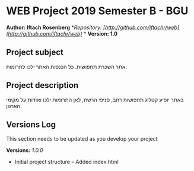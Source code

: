 # WEB Project 2019 Semester B - BGU
**Author: Iftach Rosenberg**
**Repository:
[http://github.com/iftachr/web](http://github.com/iftachr/web)*
*
**Version: 1.0**
## Project subject
אתר השכרת תחפושות. כל הכנסות האתר ילכו לתרומות.
## Project description
באתר יופיע קטלוג תחפושות רחב, סניפי הרשת, לאן התרומות ילכו ואודות על מקימי הארגון.
## Versions Log
 This section needs to be updated as you develop your project

**Versions:**
*1.0.0*
- Initial project structure     – Added index.html  